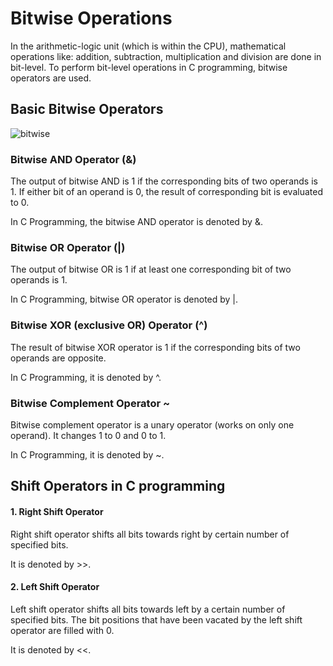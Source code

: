 # Bitwise Operations

In the arithmetic-logic unit (which is within the CPU), mathematical operations like: addition, subtraction, 
multiplication and division are done in bit-level. To perform bit-level operations in C programming, 
bitwise operators are used.

## Basic Bitwise Operators


![bitwise](https://user-images.githubusercontent.com/124857399/234102005-55e1b801-e599-4d4e-b44b-8e403e05e24d.png)


### Bitwise AND Operator (&)

The output of bitwise AND is 1 if the corresponding bits of two operands is 1. 
If either bit of an operand is 0, the result of corresponding bit is evaluated to 0.

In C Programming, the bitwise AND operator is denoted by &.

### Bitwise OR Operator (|)

The output of bitwise OR is 1 if at least one corresponding bit of two operands is 1. 

In C Programming, bitwise OR operator is denoted by |.

### Bitwise XOR (exclusive OR) Operator (^)

The result of bitwise XOR operator is 1 if the corresponding bits of two operands are opposite. 

In C Programming, it is denoted by ^.

### Bitwise Complement Operator ~

Bitwise complement operator is a unary operator (works on only one operand). 
It changes 1 to 0 and 0 to 1. 

In C Programming, it is denoted by ~.

## Shift Operators in C programming


#### 1. Right Shift Operator

Right shift operator shifts all bits towards right by certain number of specified bits. 

It is denoted by >>.


#### 2. Left Shift Operator

Left shift operator shifts all bits towards left by a certain number of specified bits. 
The bit positions that have been vacated by the left shift operator are filled with 0. 

It is denoted by  <<.



